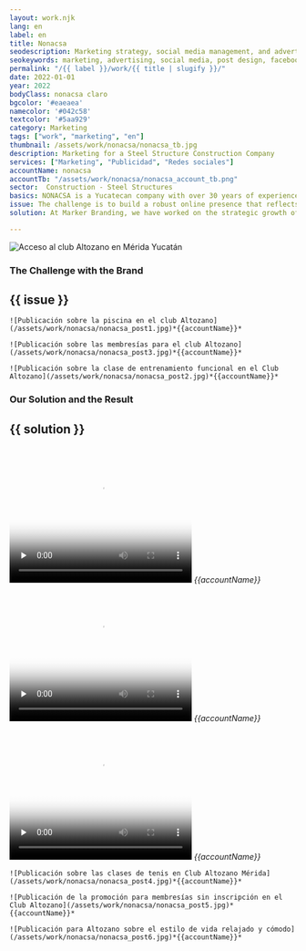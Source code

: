 ```yaml
---
layout: work.njk 
lang: en
label: en
title: Nonacsa
seodescription: Marketing strategy, social media management, and advertising campaigns for Nonacsa, a company specialized in creating steel construction systems within and outside of Mexico.
seokeywords: marketing, advertising, social media, post design, facebook, instagram, marketing and advertising for a steel construction company, construction, nonacsa, web development, marker, mexico
permalink: "/{{ label }}/work/{{ title | slugify }}/"
date: 2022-01-01
year: 2022
bodyClass: nonacsa claro
bgcolor: '#eaeaea'
namecolor: '#042c58'
textcolor: '#5aa929'
category: Marketing
tags: ["work", "marketing", "en"]
thumbnail: /assets/work/nonacsa/nonacsa_tb.jpg
description: Marketing for a Steel Structure Construction Company
services: ["Marketing", "Publicidad", "Redes sociales"]
accountName: nonacsa
accountTb: "/assets/work/nonacsa/nonacsa_account_tb.png"
sector:  Construction - Steel Structures
basics: NONACSA is a Yucatecan company with over 30 years of experience that has left a significant mark on the construction sector. Specialists in the design, manufacturing, and assembly of metal structures, as well as the installation of prefabricated roofing systems, NONACSA has established itself as a leader in large-scale projects such as industrial warehouses, shopping centers, hospitals, and residential buildings. Their commitment to quality, innovation, and excellence positions them as a strategic partner for building the future.
issue: The challenge is to build a robust online presence that reflects their 30+ years of experience and positions them as leaders in the design and construction of metal structures. With a focus on increasing recognition and connecting with their target market, we are implementing a comprehensive strategy that highlights their quality, innovation, and track record across every post and digital platform.
solution: At Marker Branding, we have worked on the strategic growth of NONACSA’s Facebook and Instagram accounts, creating engaging content aligned with their corporate identity. Additionally, we implemented targeted ad campaigns on Meta platforms, designed specifically to reach an audience interested in large-scale projects. This approach has strengthened their digital positioning and connected them with potential clients seeking high-quality solutions in the design and construction of metal structures.

---
```


![Acceso al club Altozano en Mérida Yucatán](/assets/work/nonacsa/nonacsa_portada.jpg)

<div class="column__2">
    <div class="col__left">
        <h3>The Challenge with the Brand</h3>
    </div>
    <div class="col__right">
        <h2>{{ issue }}</h2>
    </div>
</div>

<div class="column__3__mkt">
    
    ![Publicación sobre la piscina en el club Altozano](/assets/work/nonacsa/nonacsa_post1.jpg)*{{accountName}}*

    ![Publicación sobre las membresías para el club Altozano](/assets/work/nonacsa/nonacsa_post3.jpg)*{{accountName}}*
    
    ![Publicación sobre la clase de entrenamiento funcional en el Club Altozano](/assets/work/nonacsa/nonacsa_post2.jpg)*{{accountName}}*

</div>


<div class="column__2 work__column__2">
    <div class="col__left">
        <h3>Our Solution and the Result</h3>
    </div>
    <div class="col__right">
        <h2>{{ solution }}</h2>
    </div>
</div>


<div class="column__3__mkt">
    <div class="video__wrapper">
        <div class="picture">
            <video width="320" height="240" controls playsinline preload="none" x-webkit-airplay="allow" poster="/assets/work/nonacsa/nonacsa_reel1_poster.jpg">
                <source src="/assets/work/nonacsa/nonacsa_reel1.mp4" type="video/mp4">
                Tu navegador no logró reproducir este video, considera actualizarlo a una versión más reciente
            </video>
            <em>{{accountName}}</em>
        </div>
    </div>
    <div class="video__wrapper">
        <div class="picture">
            <video width="320" height="240" controls playsinline preload="none" x-webkit-airplay="allow" poster="/assets/work/nonacsa/nonacsa_reel2_poster.jpg">
                <source src="/assets/work/nonacsa/nonacsa_reel2.mp4" type="video/mp4">
                Tu navegador no logró reproducir este video, considera actualizarlo a una versión más reciente
            </video>
            <em>{{accountName}}</em>
        </div>
    </div>
    <div class="video__wrapper">
        <div class="picture">
            <video width="320" height="240" controls playsinline preload="none" x-webkit-airplay="allow" poster="/assets/work/nonacsa/nonacsa_reel3_poster.jpg">
                <source src="/assets/work/nonacsa/nonacsa_reel3.mp4" type="video/mp4">
                Tu navegador no logró reproducir este video, considera actualizarlo a una versión más reciente
            </video>
            <em>{{accountName}}</em>
        </div>
    </div>
</div>


<div class="column__3__mkt">
    
    ![Publicación sobre las clases de tenis en Club Altozano Mérida](/assets/work/nonacsa/nonacsa_post4.jpg)*{{accountName}}*

    ![Publicación de la promoción para membresías sin inscripción en el Club Altozano](/assets/work/nonacsa/nonacsa_post5.jpg)*{{accountName}}*
    
    ![Publicación para Altozano sobre el estilo de vida relajado y cómodo](/assets/work/nonacsa/nonacsa_post6.jpg)*{{accountName}}*

</div>